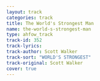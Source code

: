 ```yaml
---
layout: track
categories: track
title: The World's Strongest Man
name: the-world-s-strongest-man
type: ahfow_track
track-id: 352
track-lyrics: 
track-author: Scott Walker
track-sort: "WORLD'S STRONGEST"
track-original: Scott Walker
cover: true
---
```

